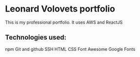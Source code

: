 # Leonard Volovets portfolio
This is my professional portfolio.  It uses AWS and ReactJS

## Technologies used:

npm
Git and github
SSH
HTML
CSS
Font Awesome
Google Fonts
